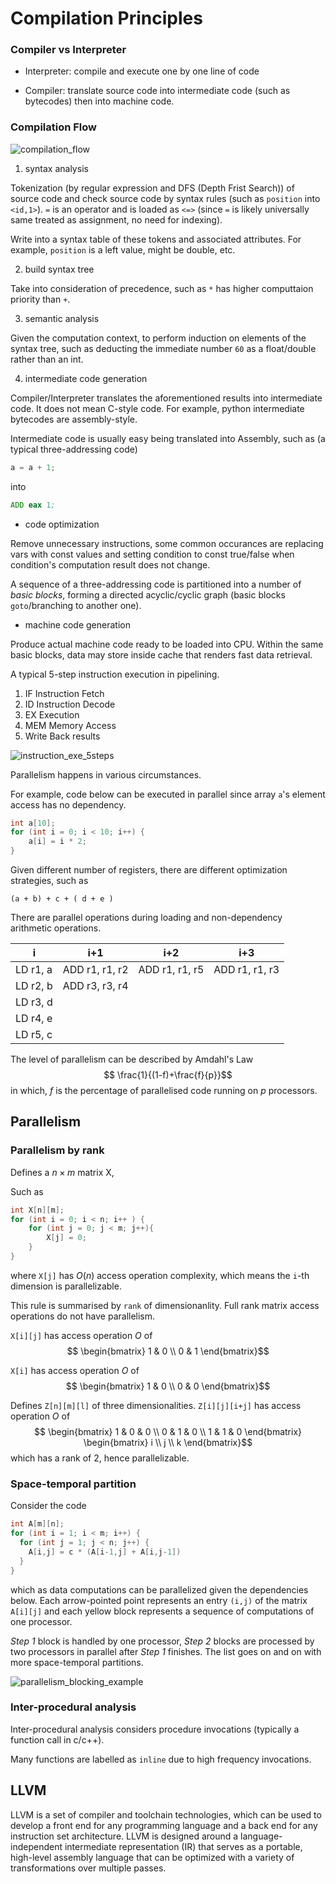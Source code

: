 # Compilation Principles

### Compiler vs Interpreter

* Interpreter: compile and execute one by one line of code

* Compiler: translate source code into intermediate code (such as bytecodes) then into machine code.

### Compilation Flow

![compilation_flow](imgs/compilation_flow.png "compilation_flow")

1. syntax analysis

Tokenization (by regular expression and DFS (Depth Frist Search)) of source code and check source code by syntax rules (such as `position` into `<id,1>`). `=` is an operator and is loaded as `<=>` (since `=` is likely universally same treated as assignment, no need for indexing).

Write into a syntax table of these tokens and associated attributes. For example, `position` is a left value, might be double, etc.

2. build syntax tree

Take into consideration of precedence, such as `*` has higher computtaion priority than `+`.

3. semantic analysis

Given the computation context, to perform induction on elements of the syntax tree, such as deducting the immediate number `60` as a float/double rather than an int.

4. intermediate code generation

Compiler/Interpreter translates the aforementioned results into intermediate code. It does not mean C-style code. For example, python intermediate bytecodes are assembly-style.

Intermediate code is usually easy being translated into Assembly, such as (a typical three-addressing code)

```cpp
a = a + 1;
```
into
```asm
ADD eax 1;
```

* code optimization

Remove unnecessary instructions, some common occurances are replacing vars with const values and setting condition to const true/false when condition's computation result does not change.

A sequence of a three-addressing code is partitioned into a number of *basic blocks*, forming a directed acyclic/cyclic graph (basic blocks `goto`/branching to another one).

* machine code generation

Produce actual machine code ready to be loaded into CPU. Within the same basic blocks, data may store inside cache that renders fast data retrieval.

A typical 5-step instruction execution in pipelining.

1. IF Instruction Fetch
2. ID Instruction Decode
3. EX Execution
4. MEM Memory Access
5. Write Back results

![instruction_exe_5steps](imgs/instruction_exe_5steps.png "instruction_exe_5steps")

Parallelism happens in various circumstances.

For example, code below can be executed in parallel since array `a`'s element access has no dependency.
```cpp
int a[10];
for (int i = 0; i < 10; i++) {
    a[i] = i * 2;
}
```

Given different number of registers, there are different optimization strategies, such as
```
(a + b) + c + ( d + e )
```
There are parallel operations during loading and non-dependency arithmetic operations.

| i | i+1 | i+2 | i+3 |
|-|-|-|-|
|LD r1, a| ADD r1, r1, r2 | ADD r1, r1, r5 | ADD r1, r1, r3
|LD r2, b| ADD r3, r3, r4 |
|LD r3, d| 
|LD r4, e|
|LD r5, c|

The level of parallelism can be described by Amdahl's Law$$
\frac{1}{(1-f)+\frac{f}{p}}$$
in which, $f$ is the percentage of parallelised code running on $p$ processors.

## Parallelism

### Parallelism by rank

Defines a $n \times m$ matrix X, 

Such as
```cpp
int X[n][m];
for (int i = 0; i < n; i++ ) {
    for (int j = 0; j < m; j++){
        X[j] = 0;
    }
}
```
where `X[j]` has $O(n)$ access operation complexity, which means the `i`-th dimension is parallelizable.

This rule is summarised by `rank` of dimensionanlity. Full rank matrix access operations do not have parallelism.

`X[i][j]` has access operation $O$ of$$
\begin{bmatrix}
      1 & 0 \\
      0 & 1
\end{bmatrix}$$


`X[i]` has access operation $O$ of$$
\begin{bmatrix}
      1 & 0 \\
      0 & 0
\end{bmatrix}$$

Defines `Z[n][m][l]` of three dimensionalities. `Z[i][j][i+j]` has access operation $O$ of $$
\begin{bmatrix}
      1 & 0 & 0 \\
      0 & 1 & 0 \\
      1 & 1 & 0
\end{bmatrix}
\begin{bmatrix}
      i \\
      j \\
      k
\end{bmatrix}$$
which has a rank of $2$, hence parallelizable.

### Space-temporal partition

Consider the code
```cpp
int A[m][n];
for (int i = 1; i < m; i++) {
  for (int j = 1; j < n; j++) {
    A[i,j] = c * (A[i-1,j] + A[i,j-1]) 
  }
}
```
which as data computations can be parallelized given the dependencies below. Each arrow-pointed point represents an entry `(i,j)` of the matrix `A[i][j]` and each yellow block represents a sequence of computations of one processor.

*Step 1* block is handled by one processor, *Step 2* blocks are processed by two processors in parallel after *Step 1* finishes. The list goes on and on with more space-temporal partitions.

![parallelism_blocking_example](imgs/parallelism_blocking_example.png "parallelism_blocking_example")

### Inter-procedural analysis

Inter-procedural analysis considers procedure invocations (typically a function call in c/c++).

Many functions are labelled as `inline` due to high frequency invocations.

## LLVM

LLVM is a set of compiler and toolchain technologies, which can be used to develop a front end for any programming language and a back end for any instruction set architecture. LLVM is designed around a language-independent intermediate representation (IR) that serves as a portable, high-level assembly language that can be optimized with a variety of transformations over multiple passes.